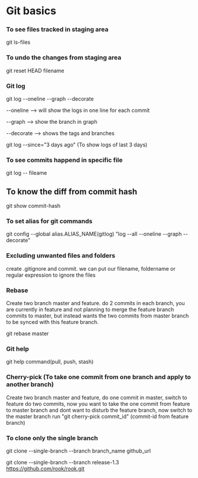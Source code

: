 # Git basics

### To see files tracked in staging area
git ls-files
  
### To undo the changes from staging area
git reset HEAD filename
  
### Git log
git log --oneline --graph --decorate
    
--oneline --> will show the logs in one line for each commit
    
--graph --> show the branch in graph

--decorate --> shows the tags and branches
    
git log --since="3 days ago"  (To show logs of last 3 days)
  
### To see commits happend in specific file
git log -- fileame
  
## To know the diff from commit hash
git show commit-hash
  
### To set alias for git commands
git config --global alias.ALIAS_NAME(gitlog) "log --all --oneline --graph --decorate"
  
### Excluding unwanted files and folders
create .gitignore and commit. we can put our filename, foldername or regular expression to ignore the files

### Rebase
Create two branch master and feature. do 2 commits in each branch, you are currently in feature and not planning to merge the feature branch commits to master, but instead wants the two commits from master branch to be synced with this feature branch.

git rebase master

### Git help
git help command(pull, push, stash)
  
### Cherry-pick (To take one commit from one branch and apply to another branch)
Create two branch master and feature, do one commit in master, switch to feature do two commits, now you want to take the one commit from feature to master branch and dont want to disturb the feature branch, now switch to the master branch run "git cherry-pick commit_id" (commit-id from feature branch)
  
### To clone only the single branch
git clone --single-branch --branch branch_name github_url

git clone --single-branch --branch release-1.3 https://github.com/rook/rook.git
